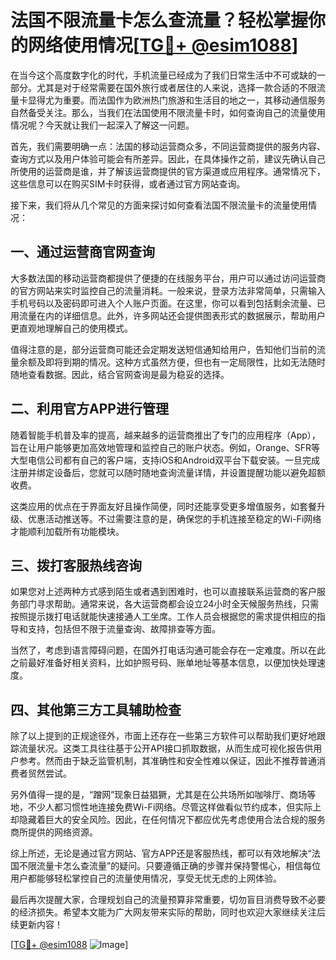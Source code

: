 # 法国不限流量卡怎么查流量？轻松掌握你的网络使用情况[[TG💪+ @esim1088](https://t.me/s/esim1088)]

在当今这个高度数字化的时代，手机流量已经成为了我们日常生活中不可或缺的一部分。尤其是对于经常需要在国外旅行或者居住的人来说，选择一款合适的不限流量卡显得尤为重要。而法国作为欧洲热门旅游和生活目的地之一，其移动通信服务自然备受关注。那么，当我们在法国使用不限流量卡时，如何查询自己的流量使用情况呢？今天就让我们一起深入了解这一问题。

首先，我们需要明确一点：法国的移动运营商众多，不同运营商提供的服务内容、查询方式以及用户体验可能会有所差异。因此，在具体操作之前，建议先确认自己所使用的运营商是谁，并了解该运营商提供的官方渠道或应用程序。通常情况下，这些信息可以在购买SIM卡时获得，或者通过官方网站查询。

接下来，我们将从几个常见的方面来探讨如何查看法国不限流量卡的流量使用情况：

## 一、通过运营商官网查询

大多数法国的移动运营商都提供了便捷的在线服务平台，用户可以通过访问运营商的官方网站来实时监控自己的流量消耗。一般来说，登录方法非常简单，只需输入手机号码以及密码即可进入个人账户页面。在这里，你可以看到包括剩余流量、已用流量在内的详细信息。此外，许多网站还会提供图表形式的数据展示，帮助用户更直观地理解自己的使用模式。

值得注意的是，部分运营商可能还会定期发送短信通知给用户，告知他们当前的流量余额及即将到期的情况。这种方式虽然方便，但也有一定局限性，比如无法随时随地查看数据。因此，结合官网查询是最为稳妥的选择。

## 二、利用官方APP进行管理

随着智能手机普及率的提高，越来越多的运营商推出了专门的应用程序（App），旨在让用户能够更加高效地管理和监控自己的账户状态。例如，Orange、SFR等大型电信公司都有自己的客户端，支持iOS和Android双平台下载安装。一旦完成注册并绑定设备后，您就可以随时随地查询流量详情，并设置提醒功能以避免超额收费。

这类应用的优点在于界面友好且操作简便，同时还能享受更多增值服务，如套餐升级、优惠活动推送等。不过需要注意的是，确保您的手机连接至稳定的Wi-Fi网络才能顺利加载所有功能模块。

## 三、拨打客服热线咨询

如果您对上述两种方式感到陌生或者遇到困难时，也可以直接联系运营商的客户服务部门寻求帮助。通常来说，各大运营商都会设立24小时全天候服务热线，只需按照提示拨打电话就能快速接通人工坐席。工作人员会根据您的需求提供相应的指导和支持，包括但不限于流量查询、故障排查等方面。

当然了，考虑到语言障碍问题，在国外打电话沟通可能会存在一定难度。所以在此之前最好准备好相关资料，比如护照号码、账单地址等基本信息，以便加快处理速度。

## 四、其他第三方工具辅助检查

除了以上提到的正规途径外，市面上还存在一些第三方软件可以帮助我们更好地跟踪流量状况。这类工具往往基于公开API接口抓取数据，从而生成可视化报告供用户参考。然而由于缺乏监管机制，其准确性和安全性难以保证，因此不推荐普通消费者贸然尝试。

另外值得一提的是，“蹭网”现象日益猖獗，尤其是在公共场所如咖啡厅、商场等地，不少人都习惯性地连接免费Wi-Fi网络。尽管这样做看似节约成本，但实际上却隐藏着巨大的安全风险。因此，在任何情况下都应优先考虑使用合法合规的服务商所提供的网络资源。

综上所述，无论是通过官方网站、官方APP还是客服热线，都可以有效地解决“法国不限流量卡怎么查流量”的疑问。只要遵循正确的步骤并保持警惕心，相信每位用户都能够轻松掌控自己的流量使用情况，享受无忧无虑的上网体验。

最后再次提醒大家，合理规划自己的流量预算非常重要，切勿盲目消费导致不必要的经济损失。希望本文能为广大网友带来实际的帮助，同时也欢迎大家继续关注后续更新内容！

[[TG💪+ @esim1088](https://t.me/s/esim1088) ![Image](https://i.postimg.cc/4NQfJmqS/Snipaste-2025-05-13-00-14-12.png)]